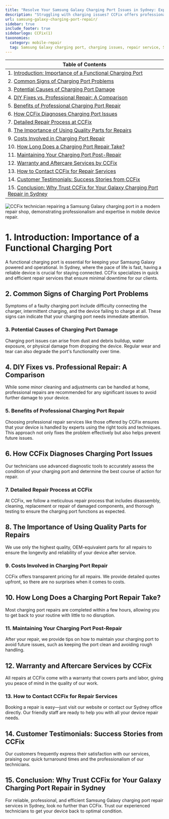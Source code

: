 ```yaml
---
title: "Resolve Your Samsung Galaxy Charging Port Issues in Sydney: Expert Solutions by CCFix"
description: "Struggling with charging issues? CCFix offers professional Samsung Galaxy charging port repair services in Sydney. Contact us for a free quote today!"
url: samsung-galaxy-charging-port-repair/
sidebar: true
include_footer: true
sidebarlogo: CCFix(1)
taxonomies:
  category: mobile-repair
  tag: Samsung Galaxy charging port, charging issues, repair service, Sydney
---
```


| **Table of Contents**                                               |
|---------------------------------------------------------------------|
| 1. [Introduction: Importance of a Functional Charging Port](#1-introduction-importance-of-a-functional-charging-port) |
| 2. [Common Signs of Charging Port Problems](#2-common-signs-of-charging-port-problems) |
| 3. [Potential Causes of Charging Port Damage](#3-potential-causes-of-charging-port-damage) |
| 4. [DIY Fixes vs. Professional Repair: A Comparison](#4-diy-fixes-vs-professional-repair-a-comparison) |
| 5. [Benefits of Professional Charging Port Repair](#5-benefits-of-professional-charging-port-repair) |
| 6. [How CCFix Diagnoses Charging Port Issues](#6-how-ccfix-diagnoses-charging-port-issues) |
| 7. [Detailed Repair Process at CCFix](#7-detailed-repair-process-at-ccfix) |
| 8. [The Importance of Using Quality Parts for Repairs](#8-the-importance-of-using-quality-parts-for-repairs) |
| 9. [Costs Involved in Charging Port Repair](#9-costs-involved-in-charging-port-repair) |
| 10. [How Long Does a Charging Port Repair Take?](#10-how-long-does-a-charging-port-repair-take) |
| 11. [Maintaining Your Charging Port Post-Repair](#11-maintaining-your-charging-port-post-repair) |
| 12. [Warranty and Aftercare Services by CCFix](#12-warranty-and-aftercare-services-by-ccfix) |
| 13. [How to Contact CCFix for Repair Services](#13-how-to-contact-ccfix-for-repair-services) |
| 14. [Customer Testimonials: Success Stories from CCFix](#14-customer-testimonials-success-stories-from-ccfix) |
| 15. [Conclusion: Why Trust CCFix for Your Galaxy Charging Port Repair in Sydney](#15-conclusion-why-trust-ccfix-for-your-galaxy-charging-port-repair-in-sydney) |

![CCFix technician repairing a Samsung Galaxy charging port in a modern repair shop, demonstrating professionalism and expertise in mobile device repair.](/images/samsung-galaxy-charging-port-repair.webp "A professional technician at CCFix is shown repairing the charging port of a Samsung Galaxy. The modern, well-equipped repair shop highlights the high standards of service. The CCFix logo is clearly visible, reinforcing the brand’s commitment to quality.")

# **1. Introduction: Importance of a Functional Charging Port**
A functional charging port is essential for keeping your Samsung Galaxy powered and operational. In Sydney, where the pace of life is fast, having a reliable device is crucial for staying connected. CCFix specializes in quick and efficient repair services that ensure minimal downtime for our clients.

## **2. Common Signs of Charging Port Problems**
Symptoms of a faulty charging port include difficulty connecting the charger, intermittent charging, and the device failing to charge at all. These signs can indicate that your charging port needs immediate attention.

### **3. Potential Causes of Charging Port Damage**
Charging port issues can arise from dust and debris buildup, water exposure, or physical damage from dropping the device. Regular wear and tear can also degrade the port's functionality over time.

## **4. DIY Fixes vs. Professional Repair: A Comparison**
While some minor cleaning and adjustments can be handled at home, professional repairs are recommended for any significant issues to avoid further damage to your device.

### **5. Benefits of Professional Charging Port Repair**
Choosing professional repair services like those offered by CCFix ensures that your device is handled by experts using the right tools and techniques. This approach not only fixes the problem effectively but also helps prevent future issues.

## **6. How CCFix Diagnoses Charging Port Issues**
Our technicians use advanced diagnostic tools to accurately assess the condition of your charging port and determine the best course of action for repair.

### **7. Detailed Repair Process at CCFix**
At CCFix, we follow a meticulous repair process that includes disassembly, cleaning, replacement or repair of damaged components, and thorough testing to ensure the charging port functions as expected.

## **8. The Importance of Using Quality Parts for Repairs**
We use only the highest quality, OEM-equivalent parts for all repairs to ensure the longevity and reliability of your device after service.

### **9. Costs Involved in Charging Port Repair**
CCFix offers transparent pricing for all repairs. We provide detailed quotes upfront, so there are no surprises when it comes to costs.

## **10. How Long Does a Charging Port Repair Take?**
Most charging port repairs are completed within a few hours, allowing you to get back to your routine with little to no disruption.

### **11. Maintaining Your Charging Port Post-Repair**
After your repair, we provide tips on how to maintain your charging port to avoid future issues, such as keeping the port clean and avoiding rough handling.

## **12. Warranty and Aftercare Services by CCFix**
All repairs at CCFix come with a warranty that covers parts and labor, giving you peace of mind in the quality of our work.

### **13. How to Contact CCFix for Repair Services**
Booking a repair is easy—just visit our website or contact our Sydney office directly. Our friendly staff are ready to help you with all your device repair needs.

## **14. Customer Testimonials: Success Stories from CCFix**
Our customers frequently express their satisfaction with our services, praising our quick turnaround times and the professionalism of our technicians.

## **15. Conclusion: Why Trust CCFix for Your Galaxy Charging Port Repair in Sydney**
For reliable, professional, and efficient Samsung Galaxy charging port repair services in Sydney, look no further than CCFix. Trust our experienced technicians to get your device back to optimal condition.

